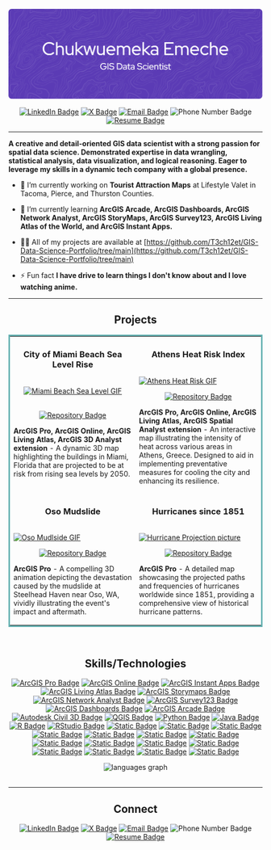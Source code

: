 ![Header](./github-header-image.png)
<p align="center"> 
  <a href="https://www.linkedin.com/in/emekaemeche/" target="_blank" rel="noreferrer"> <img alt="LinkedIn Badge" src="https://img.shields.io/badge/-LinkedIn-000000?style=flat&logo=LinkedIn"></a> 
  <a href="https://x.com/EmekaEmeche33" target="_blank" rel="noreferrer"> <img alt="X Badge" src="https://img.shields.io/badge/-X-000000?style=flat&logo=X"></a> 
  <a href="mailto:chukwe22@gmail.com" target="_blank" rel="noreferrer"> <img alt="Email Badge" src="https://img.shields.io/badge/-chukwe22@gmail.com-000000?style=flat&logo=Gmail"></a> 
  <img alt="Phone Number Badge" src="https://img.shields.io/badge/-206.476.7818 -000000?style=flat&logo=None">  
  <a href="https://drive.google.com/file/d/11no8IVXjJ6mZ3dkiHYaZB5VnOab32nns/view?usp=sharing" target="_blank" rel="noreferrer"> <img alt="Resume Badge" src="https://img.shields.io/badge/-Resume-000000?style=flat&logo=ReadMe"></a>
</p>

___ 
<p align="left"> 
  <strong>A creative and detail-oriented GIS data scientist with a strong passion for spatial data science. Demonstrated expertise in data wrangling, statistical analysis, data visualization, and logical reasoning. Eager to leverage my skills in a dynamic tech company with a global presence.</strong>
</p>

- 🔭 I’m currently working on **Tourist Attraction Maps** at Lifestyle Valet in Tacoma, Pierce, and Thurston Counties.

- 🌱 I’m currently learning **ArcGIS Arcade, ArcGIS Dashboards, ArcGIS Network Analyst, ArcGIS StoryMaps, ArcGIS Survey123, ArcGIS Living Atlas of the World, and ArcGIS Instant Apps.**

- 👨‍💻 All of my projects are available at [https://github.com/T3ch12et/GIS-Data-Science-Portfolio/tree/main](https://github.com/T3ch12et/GIS-Data-Science-Portfolio/tree/main)

- ⚡ Fun fact **I have drive to learn things I don't know about and I love watching anime.**
___

<h2 align="center">Projects</h2>

<table bordercolor="#66b2b2">
  
  <tr>
    <td width="50%" valign="top">
      <h3 align="center">City of Miami Beach Sea Level Rise</h3>
        <br />
        <center>
        <a target="_blank" href="https://github.com/T3ch12et/3D-Miami-Beach-Sea-Level-Rise/tree/main">
            <img src="./GIFs/ArcGIS - City of Miami Beach Sea Level Rise_EmekaEmeche (3).gif" width="100%" height="269" alt="Miami Beach Sea Level GIF"/>
        </a>
        </center>
        <br />
        <p align="center">
          
  <a href="https://github.com/T3ch12et/3D-Miami-Beach-Sea-Level-Rise/tree/main" target="_blank" rel="noreferrer">
    <img alt="Repository Badge" src="https://img.shields.io/badge/-REPO-000000?style=flat&logo=GitHub">
  </a>  
        </p>
        <p><strong>ArcGIS Pro, ArcGIS Online, ArcGIS Living Atlas, ArcGIS 3D Analyst extension</strong> - A dynamic 3D map highlighting the buildings in Miami, Florida that are projected to be at risk from rising sea levels by 2050.</p>
    </td>
    <td width="50%" valign="top">
      <h3 align="center">Athens Heat Risk Index</h3>
        <br />
      <a target="_blank" href="https://github.com/T3ch12et/Athens-Heat-Risk-Index">
            <img src="./GIFs/Athens Heat Risk Index_EmekaEmeche (3).gif" width="100%" height="269" alt="Athens Heat Risk GIF"/>
        </a>
        <br />
        <p align="center">
          
  <a href="https://github.com/T3ch12et/Athens-Heat-Risk-Index" target="_blank" rel="noreferrer">
    <img alt="Repository Badge" src="https://img.shields.io/badge/-REPO-000000?style=flat&logo=GitHub">
  </a>
      </p>
        <p><strong>ArcGIS Pro, ArcGIS Online, ArcGIS Living Atlas, ArcGIS Spatial Analyst extension</strong> - An interactive map illustrating the intensity of heat across various areas in Athens, Greece. Designed to aid in implementing preventative measures for cooling the city and enhancing its resilience.</p>
    </td>
  </tr>
  
  <tr>
    <td width="50%" valign="top">
      <h3 align="center">Oso Mudslide</h3>
      <br />
        <a target="_blank" href="https://github.com/T3ch12et/Oso-Mudslide">
          <img src="./GIFs/Oso Mudslide_gif320x240.gif" width="100%" height="269" alt="Oso Mudlside GIF"/>
        </a>
      <br />
        <p align="center">
  <a href="https://github.com/T3ch12et/Oso-Mudslide" target="_blank" rel="noreferrer">
    <img alt="Repository Badge" src="https://img.shields.io/badge/-REPO-000000?style=flat&logo=GitHub">
  </a>
      </p>
        <p><strong>ArcGIS Pro</strong> - A compelling 3D animation depicting the devastation caused by the mudslide at Steelhead Haven near Oso, WA, vividly illustrating the event's impact and aftermath.</p>
    </td>
    <td width="50%" valign="top">
      <h3 align="center">Hurricanes since 1851</h3>
        <br />
        <a target="_blank" href="https://github.com/T3ch12et/Hurricanes-since-1851">
          <img src="./Hurricane_Projection_EmekaEmeche.jpg" width="100%" height="269" alt="Hurricane Projection picture">
        </a>
        <br />
        <p align="center">
          
  <a href="https://github.com/T3ch12et/Hurricanes-since-1851" target="_blank" rel="noreferrer">
    <img alt="Repository Badge" src="https://img.shields.io/badge/-REPO-000000?style=flat&logo=GitHub">
  </a>
      </p>
        <p><strong>ArcGIS Pro</strong> - A detailed map showcasing the projected paths and frequencies of hurricanes worldwide since 1851, providing a comprehensive view of historical hurricane patterns.</p>
    </td>
  </tr>
</table>

<br>
<h2 align="center">Skills/Technologies</h2>
<p align="center"> 
  <a href="https://www.esri.com/en-us/arcgis/products/arcgis-pro/overview" target="_blank" rel="noreferrer"> <img alt="ArcGIS Pro Badge" src="https://img.shields.io/badge/-ArcGIS Pro-000000?style=flat&logo=ArcGIS"></a> 
  <a href="https://www.esri.com/en-us/arcgis/products/arcgis-online/overview" target="_blank" rel="noreferrer"> <img alt="ArcGIS Online Badge" src="https://img.shields.io/badge/-ArcGIS Online-4d54b9?style=flat&logo=ArcGIS"></a> 
  <a href="https://www.esri.com/en-us/arcgis/products/arcgis-instant-apps/trial" target="_blank" rel="noreferrer"> <img alt="ArcGIS Instant Apps Badge" src="https://img.shields.io/badge/-ArcGIS Instant Apps-8FA17A?style=flat&logo=ArcGIS"></a> 
  <a href="https://livingatlas.arcgis.com/en/home/" target="_blank" rel="noreferrer"> <img alt="ArcGIS Living Atlas Badge" src="https://img.shields.io/badge/-ArcGIS Living Atlas-43A047?style=flat&logo=ArcGIS"></a> 
  <a href="https://storymaps.arcgis.com/" target="_blank" rel="noreferrer"> <img alt="ArcGIS Storymaps Badge" src="https://img.shields.io/badge/-ArcGIS StoryMaps-64c4b7?style=flat&logo=ArcGIS"></a> 
  <a href="https://www.esri.com/en-us/arcgis/products/arcgis-network-analyst/overview" target="_blank" rel="noreferrer"> <img alt="ArcGIS Network Analyst Badge" src="https://img.shields.io/badge/-ArcGIS Network Analyst-0e9b6b?style=flat&logo=ArcGIS"></a> 
  <a href="https://survey123.arcgis.com/" target="_blank" rel="noreferrer"> <img alt="ArcGIS Survey123 Badge" src="https://img.shields.io/badge/-ArcGIS Survey123-759c33?style=flat&logo=ArcGIS"></a> 
  <a href="https://www.esri.com/en-us/arcgis/products/arcgis-dashboards/overview" target="_blank" rel="noreferrer"> <img alt="ArcGIS Dashboards Badge" src="https://img.shields.io/badge/-ArcGIS Dashboards-e89204?style=flat&logo=ArcGIS"></a> 
  <a href="https://developers.arcgis.com/arcade/" target="_blank" rel="noreferrer"> <img alt="ArcGIS Arcade Badge" src="https://img.shields.io/badge/-ArcGIS Arcade-c02505?style=flat&logo=ArcGIS"></a> 
  <a href="https://www.autodesk.com/products/civil-3d/overview?term=1-YEAR&tab=subscription" target="_blank" rel="noreferrer"> <img alt="Autodesk Civil 3D Badge" src="https://img.shields.io/badge/-Autodesk Civil 3D-000000?style=flat&logo=Autodesk"></a> 
  <a href="https://www.qgis.org/en/site/" target="_blank" rel="noreferrer"> <img alt="QGIS Badge" src="https://img.shields.io/badge/-QGIS-000000?style=flat&logo=Qgis"></a> 
  <a href="https://www.python.org" target="_blank" rel="noreferrer"> <img alt="Python Badge" src="https://img.shields.io/badge/-Python-000000?style=flat&logo=Python"></a> 
  <a href="https://www.java.com" target="_blank" rel="noreferrer"> <img alt="Java Badge" src="https://img.shields.io/badge/-Java-000000?style=flat&logo=Java"></a> 
  <a href="https://www.r-project.org/about.html" target="_blank" rel="noreferrer"> <img alt="R Badge" src="https://img.shields.io/badge/-R-000000?style=flat&logo=R"></a> 
  <a href="https://posit.co/download/rstudio-desktop/" target="_blank" rel="noreferrer"> <img alt="RStudio Badge" src="https://img.shields.io/badge/-rstudioide-000000?style=flat&logo=RStudio IDE"></a> 
  <a href="https://www.tableau.com/" target="_blank" rel="noreferrer"> <img alt="Static Badge" src="https://img.shields.io/badge/-Tableau-000000?style=flat&logo=Tableau"></a> 
  <a href="https://www.w3schools.com/html/" target="_blank" rel="noreferrer"> <img alt="Static Badge" src="https://img.shields.io/badge/-HTML-000000?style=flat&logo=HTML5"></a> 
  <a href="https://www.w3schools.com/css/" target="_blank" rel="noreferrer"> <img alt="Static Badge" src="https://img.shields.io/badge/-CSS-000000?style=flat&logo=CSS3"></a> 
  <a href="https://developer.mozilla.org/en-US/docs/Web/JavaScript" target="_blank" rel="noreferrer"> <img alt="Static Badge" src="https://img.shields.io/badge/-JavaScript-000000?style=flat&logo=JavaScript"></a> 
  <a href="https://www.json.org/json-en.html" target="_blank" rel="noreferrer"> <img alt="Static Badge" src="https://img.shields.io/badge/-JSON-000000?style=flat&logo=JSON"></a>
  <a href="https://geojson.org/" target="_blank" rel="noreferrer"> <img alt="Static Badge" src="https://img.shields.io/badge/-GeoJSON-000000?style=flat&logo=JSON"></a>
  <a href="https://www.postgresql.org" target="_blank" rel="noreferrer"> <img alt="Static Badge" src="https://img.shields.io/badge/-PostgreSQL-000000?style=flat&logo=PostgreSQL"></a> 
  <a href="https://www.figma.com/" target="_blank" rel="noreferrer"> <img alt="Static Badge" src="https://img.shields.io/badge/-Figma-000000?style=flat&logo=Figma"></a> 
  <a href="https://www.office.com/" target="_blank" rel="noreferrer"> <img alt="Static Badge" src="https://img.shields.io/badge/-Microsoft Office 365-000000?style=flat&logo=Microsoft"></a> 
  <a href="https://code.visualstudio.com/" target="_blank" rel="noreferrer"> <img alt="Static Badge" src="https://img.shields.io/badge/-Visual Studio Code-000000?style=flat&logo=Visual Studio Code"></a> 
  <a href="https://jupyter.org/" target="_blank" rel="noreferrer"> <img alt="Static Badge" src="https://img.shields.io/badge/-Jupyter-000000?style=flat&logo=Jupyter"></a> 
  <a href="https://www.git-scm.com/" target="_blank" rel="noreferrer"> <img alt="Static Badge" src="https://img.shields.io/badge/-Git-000000?style=flat&logo=GitHub"></a> 
  <a href="https://github.com/" target="_blank" rel="noreferrer"> <img alt="Static Badge" src="https://img.shields.io/badge/-GitHub-000000?style=flat&logo=GitHub"></a> 
  <a href="https://geospatial.trimble.com/en/products/hardware/total-stations" target="_blank" rel="noreferrer"> <img alt="Static Badge" src="https://img.shields.io/badge/-Trimble S/VX Total Stations-000000?style=flat&logo="></a> 
  <a href="https://leica-geosystems.com/en-us/products/laser-scanners/scanners/leica-scanstation-p50" target="_blank" rel="noreferrer"> <img alt="Static Badge" src="https://img.shields.io/badge/-Leica P50 LiDAR Scanner-000000?style=flat&logo=Leica"></a></p>

<div align="center">
  <img src="https://github-readme-stats.vercel.app/api/top-langs?username=t3ch12et&locale=en&hide_title=false&layout=compact&card_width=320&langs_count=5&theme=dracula&hide_border=false" height="150" alt="languages graph"/> <br>
</div> 
<br>

___

<h2 align="center">Connect</h2>
<p align="center"> 
  <a href="https://www.linkedin.com/in/emekaemeche/" target="_blank" rel="noreferrer"> <img alt="LinkedIn Badge" src="https://img.shields.io/badge/-LinkedIn-000000?style=flat&logo=LinkedIn"></a> 
  <a href="https://x.com/EmekaEmeche33" target="_blank" rel="noreferrer"> <img alt="X Badge" src="https://img.shields.io/badge/-X-000000?style=flat&logo=X"></a> 
  <a href="mailto:chukwe22@gmail.com" target="_blank" rel="noreferrer"> <img alt="Email Badge" src="https://img.shields.io/badge/-chukwe22@gmail.com-000000?style=flat&logo=Gmail"></a> 
  <img alt="Phone Number Badge" src="https://img.shields.io/badge/-206.476.7818 -000000?style=flat&logo=None">  
  <a href="https://drive.google.com/file/d/11no8IVXjJ6mZ3dkiHYaZB5VnOab32nns/view?usp=sharing" target="_blank" rel="noreferrer"> <img alt="Resume Badge" src="https://img.shields.io/badge/-Resume-000000?style=flat&logo=ReadMe"></a>
</p>


